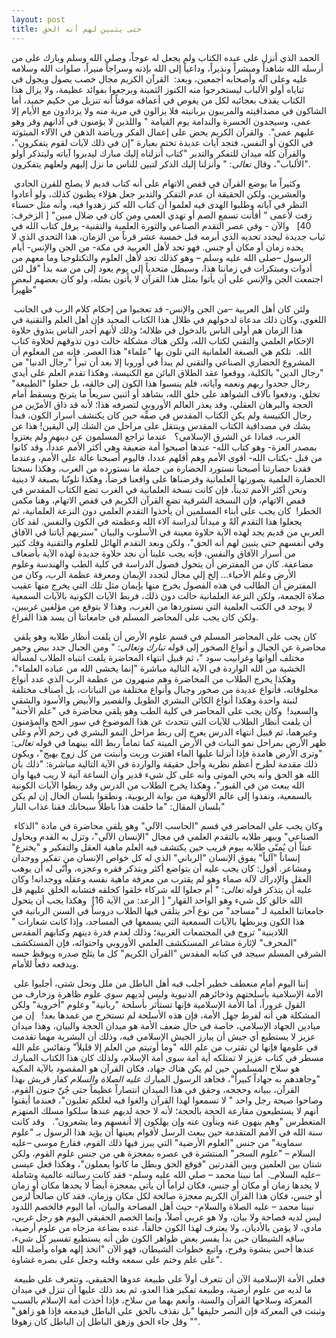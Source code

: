 ```yaml
---
layout: post
title: حتى يتبين لهم أنه الحق
---
```

الحمد الذي أنزل على عبده الكتاب ولم يجعل له عوجاً، وصلى الله وسلم وبارك على من أرسله الله شاهداً ومبشراً ونذيراً، وداعياً إلى الله بإذنه وسراجاً منيراً، صلوات الله وسلامه عليه وعلى آله وأصحابه أجمعين، وبعد:  القرآن الكريم مجال خصب يصول ويجول في ثناياه أولو الألباب ليستخرجوا منه الكنوز الثمينة ويرجعوا بفوائد عظيمة، ولا يزال هذا الكتاب يقذف بعجائبه لكل من يغوص في أعماقه موقناً أنه تنزيل من حكيم حميد، أما الشاكون في مصداقيته والمريبون بربانيته فلا يزالون في مرية منه ولا يزدادون مع الأيام إلا عمى، وسيجدون الحسرة والندامة يوم القيامة " واللذين لا يؤمنون في آذانهم وقر وهو عليهم عمى".  والقرآن الكريم يحض على إعمال الفكر ورياضة الذهن في الآلاء المبثوثة في الكون أو النفس، فتجد آيات عديدة تختم بعبارة "إن في ذلك لآيات لقوم يتفكرون"، والقرآن كله ميدان للتفكر والتدبر "كتاب أنزلناه إليك مبارك ليدبروا آياته وليتذكر أولو الألباب"، وقال _تعالى_: " وأنزلنا إليك الذكر لتبين للناس ما نزل إليهم ولعلهم يتفكرون". 

 وكثيراً ما يوضع القرآن في قفص الاتهام على أنه كتاب قديم لا يصلح للقرن الحادي والعشرين، ولكن الحقيقة أن عدم التفكر والتدبر جعل هؤلاء يظنون كذلك، ولو أعادوا النظر في آياته وطلبوا الهدى فيه لعلموا أن كتاب الله كنز زهدوا فيه، وأنه مثل حسناء زفت لأعمى " أفأنت تسمع الصم أو تهدي العمي ومن كان في ضلال مبين" [ الزخرف: 40]   والآن - وفي عصر التقدم الصناعي والثورة العلمية والتقنية- يرفل كتاب الله في ثياب جديدة ليجدد تحديه الذي أبرمه قبل خمسة عشر قرناً من الزمان، هذا التحدي الذي لا يحده زمان أو مكان أو جنس. فهو تحد لأهل العربية في مكة- من الجن والإنس- أيام الرسول –صلى الله عليه وسلم – وهو كذلك تحد لأهل العلوم والتكنلوجيا وما معهم من أدوات ومبتكرات في زماننا هذا، وسيظل متحدياً إلي يوم يعود إلى من منه بدأ "قل لئن اجتمعت الجن والإنس على أن يأتوا بمثل هذا القرآن لا يأتون بمثله، ولو كان بعضهم لبعض ظهيراً"  

 ولئن كان أهل العربية –من الجن والإنس- قد تعجبوا من إحكام كلام الرب في الجانب اللغوي، وكان ذلك مدعاة لدخولهم في ظلال هذا الكتاب المجيد فإن أهل العلم والتقنية في هذا الزمان هم أولى الناس بالدخول في ظلاله؛ وذلك لأنهم أجدر الناس بتذوق حلاوة الإحكام العلمي والتقني لكتاب الله، ولكن هناك مشكلة حالت دون تذوقهم لحلاوة كتاب الله.  تلكم هي الصبغة العلمانية التي تلون بها "علماء" هذا العصر. فإنه من المعلوم أن المشروع الحضاري الصناعي والتقني لم يبدأ في أوروبا إلا بعد أن تبرأ "رجال الدنيا" من "رجال الدين" بالكلية، ووقعوا عقد الطلاق البائن مع الكنيسة، وهكذا تقدم العلم على أيدي رجال جحدوا ربهم ونعمه وآياته، فلم ينسبوا هذا الكون إلى خالقه، بل جعلوا "الطبيعة" تخلق، ودفعوا بآلاف الشواهد على خلق الله، بشاهد أو اثنين سريعاً ما يترنح ويسقط أمام الحجة والبرهان العقلي، وقد يعذر العالم الأوروبي لتصرفه هذا؛ لأنه قد ذاق الأمرّين من رجال الكنيسة ولم يكن الكتاب المقدس في صفِّه حين كان يكتشف أسرار الكون، فبدأ يشك في مصداقية الكتاب المقدس وينتقل على مراحل من الشك إلى اليقين! هذا عن الغرب، فماذا عن الشرق الإسلامي؟ 
 عندما تراجع المسلمون عن دينهم ولم يعتزوا بمصدر العزة- وهو كتاب الله- عندها أصبحوا أمة ضعيفة وهي أكثر الأمم عدداً، وقد كانوا من قبل -بكتاب الله- أقوى الأمم وهم أقلهم عددا، فاليوم أصبحنا عالة على الأمم، وعندما فقدنا حضارتنا أصبحنا نستورد الحضارة من جملة ما نستورده من الغرب، وهكذا نسخنا الحضارة العلمية بصورتها العلمانية وفرضناها على واقعنا فرضاً، وهكذا تلونّنا بصبغة لا دينية ونحن أكثر الأمم تديناً، فإن كانت نسخة العلمانية في الغرب تضع الكتاب المقدس في قفص الاتهام، فإن النسخة الشرقية تضع القرآن الكريم في قفص الاتهام، وهنا مكمن الخطر!  كان يجب على أبناء المسلمين أن يأخذوا التقدم العلمي دون النزعة العلمانية، ثم يجعلوا هذا التقدم آلةً و ميداناً لدراسة آلاء الله وعظمته في الكون والنفس. لقد كان العربي من قديم يجد لهذه الآية حلاوة معينة في الأسلوب والبيان "سنريهم آياتنا في الآفاق وفي أنفسهم حتى يتبين لهم أنه الحق"، ولكن وبعد التقدم الهائل للعلوم والتقنية وفك كثير من أسرار الآفاق والنفس، فإنه يجب علينا أن نجد حلاوة جديدة لهذه الآية بأضعاف مضاعفة. كان من المفترض أن يتحول فصول الدراسة في كلية الطب والهندسة وعلوم الأرض وعلم الأحياء... إلخ إلي مجال لتجدد الإيمان ومعرفة عظمة الرب، وكان من المفترض أن الطالب في هذه الفصول يخرج منها بإيمان مثل تلك التي يخرج منها عقيب صلاة الجمعة، ولكن النزعة العلمانية حالت دون ذلك، فربط الآيات الكونية بالآيات السمعية لا يوجد في الكتب العلمية التي نستوردها من الغرب، وهذا لا يتوقع من مؤلفين غربيين، ولكن كان يجب على المحاضر المسلم في جامعاتنا أن يسد هذا الفراغ. 

 كان يجب على المحاضر المسلم في قسم علوم الأرض أن يلفت أنظار طلابه وهو يلقي محاضرة عن الجبال و أنواع الصخور إلى قوله _تبارك وتعالى_: " ومن الجبال جدد بيض وحمر مختلف ألوانها وغرابيب سود "، ثم قبيل انتهاء المحاضرة يلفت انتباه الطلاب لمسألة الخشية من الله الواردة في الآية التالية مباشرة "إنما يخشى الله من عباده العلماء"، وهكذا يخرج الطلاب من المحاضرة وهم منبهرون من عظمة الرب الذي عدد أنواع مخلوقاته، فأنواع عديدة من صخور وجبال وأنواع مختلفة من النباتات، بل أصناف مختلفة لنبتة واحدة وهكذا أنواع الكائن البشري الطويل والقصير والأبيض والأسود والشقي والسعيد!  وكان يجب على المحاضر في كلية الطب وهو يلقي محاضرة في "علم الأجنة" أن يلفت أنظار الطلاب للآيات التي تتحدث عن هذا الموضوع في سور الحج والمؤمنون وغيرهما، ثم قبيل انتهاء الدرس يعرج إلى ربط مراحل النمو البشري في رحم الأم وعلى ظهر الأرض بمراحل نمو النبات في الأرض الميتة كما تماماً ربط الله بينهما في قوله _تعالى_: "وترى الأرض هامدة فإذا أنزلنا عليها الماء اهتزت وربت وأنبتت من كل زوج بهيج"، ويكون ذلك مقدمة لطرح أعظم نظرية وأجل حقيقة والواردة في الآية التالية مباشرة: "ذلك بأن الله هو الحق وأنه يحي الموتى وأنه على كل شيء قدير وأن الساعة آتية لا ريب فيها وأن الله يبعث من في القبور"، وهكذا يخرج الطلاب من الدرس وقد ربطوا الآيات الكونية بالسمعية، ونفذوا إلى عالم الألوهية من بوابة الربوبية، ونطقوا بلسان الحال إن لم يكن بلسان المقال: "ما خلقت هذا باطلاً سبحانك فقنا عذاب النار" 

 وكان يجب على المحاضر في قسم "الحاسب الآلي" وهو يلقي محاضرة في مادة "الذكاء الصناعي" ويبهر طلابه بالتقدم العلمي في مجال "الإنسان الآلي"، وتزل به القدم ويحاول عبثاً أن يُمنّى طلابه بيوم قريب حين يكتشف فيه العلم ماهية العقل والتفكير و "يخترع" إنساناً "آلياً" يفوق الإنسان "الرباني" الذي له كل خواص الإنسان من تفكير ووجدان ومشاعر. أقول: كان يجب عليه أن يتواضع أكثر ويتذكر فقره وعجزه، وأنّى له أن يوهب العقل والإدراك لآلة صماء وهو لم يقترب من معرفة ماهية نفسه وعقله ووجدانه! وكان عليه أن يتذكر قوله _تعالى_: " أم جعلوا لله شركاء خلقوا كخلقه فتشابه الخلق عليهم قل الله خالق كل شيء وهو الواحد القهار" [ الرعد: من الآية 16]  وهكذا يجب أن يتحول جامعاتنا العلمية لـ "مساجد" من نوع آخر يتلقى فيها الطلاب دروساً في السنن الربانية في هذا الكون ويربطها بالآيات السمعية التي يسمعها في المساجد، وإذا كانت شعارات " اللادينية" تروج في المجتمعات الغربية؛ وذلك لعدم قدرة دينهم وكتابهم المقدس "المحرف" لإثارة مشاعر المستكشف العلمي الأوروبي واحتوائه، فإن المستكشف الشرقي المسلم سيجد في كتابه المقدس "القرآن الكريم" كل ما يثلج صدره ويوقظ حسه ويدفعه دفعاً للأمام. 

 إننا اليوم أمام منعطف خطير أجلب فيه أهل الباطل من ملل ونحل شتى، أجلبوا على الأمة الإسلامية بأسلحتهم وذخائرهم الدنيوية وليس لديهم سوي علوم ظاهرة وزخارف من القول غروراً، أما الأمة الإسلامية فإنها تستأثر بأسلحة "ربانية" وعلوم "أخروية" ولكن المشكلة هي أنه لفرط جهل الأمة، فإن هذه الأسلحة لم تستخرج من غمدها بعد!   إن من ميادين الجهاد الإسلامي، خاصة في حال ضعف الأمة هو ميدان الحجة والبيان، وهذا ميدان عزيز لا يستطيع أي جيش أن يبارز الجيش الإسلامي فيه، وذلك أن البشرية مهما تقدمت في علومها فإنها لن تقترب من علم الله "وما أوتيتم من العلم إلا قليلاً" ونفائس علم الله مسطر في كتاب عزيز لا تمتلكه أية أمة سوى أمة الإسلام، ولذلك كان هذا الكتاب المبارك هو سلاح المسلمين حين لم يكن هناك جهاد، فكان القرآن هو المقصود بالآية المكية "وجاهدهم به جهاداً كبيراً"، فجاهد الرسول المبارك _عليه الصلاة والسلام_ كفار قريش بهذا القرآن، ببيانه وحججه، وحقق في هذا الميدان انتصاراً عظيماً حتى جُنّ جنون القوم، وصاحوا صيحة رجل واحد " لا تسمعوا لهذا القرآن والغوا فيه لعلكم تغلبون"، فعندما أيقنوا أنهم لا يستطيعون مقارعة الحجة بالحجة؛ لأنه لا حجة لديهم عندها سلكوا مسلك المنهزم المتغطرس "وهم ينهون عنه وينأون عنه وإن يهلكون إلا أنفسهم وما يشعرون". 
 وقد كانت سنة الله في الأمم المتقدمة حين يبعث الرسل لأقوام بعينها أن يؤيد هذا الرسول بـ "علوم سماوية" من جنس "العلوم الأرضية" التي يبرز فيها ذلك القوم، فقارع موسى –عليه السلام – "علوم السحر" المنتشرة في عصره بمعجزة هي من جنس علوم القوم، ولكن شتان بين العلمين وبين القدرتين "فوقع الحق وبطل ما كانوا يعملون"، وهكذا فعل عيسى –عليه السلام_.  أما نبينا محمد – صلي الله عليه وسلم- فقد كانت رسالته عالمية وشاملة لا يحدها زمان أو مكان أو جنس، فكان لزاماً أن يأتي بمعجزة أيضاً لا يحدها مكان أو زمان أو جنس، فكان هذا القرآن الكريم معجزة صالحة لكل مكان وزمان، فقد كان صالحاً لزمن نبينا محمد – عليه الصلاة والسلام- حيث أهل الفصاحة والبيان، أما اليوم فالخصم اللدود ليس لديه فصاحة ولا بيان، ولا هو عربي أصلاً، وإنما الخصم الحقيقي اليوم هو رجل غربي، مادي، لا يؤمن بالأديان، ولا يعترف لهذا الكون خالقاً، عنده بضاعة مزجاه من علوم أرضية، ساقه الشيطان حين بدأ يفسر بعض ظواهر الكون ظن أنه يستطيع تفسير كل شيء، عندها أحس بنشوة وفرح، واتبع خطوات الشيطان، فهو الآن "اتخذ إلهه هواه وأضله الله على علم وختم على سمعه وقلبه وجعل على بصره غشاوة".  

 فعلى الأمة الإسلامية الآن أن تتعرف أولاً على طبيعة عدوها الحقيقي، وتتعرف على طبيعة ما لديه من علوم أرضية، وطبيعة تفكير هذا العدو، ثم بعد ذلك عليها أن تنزل في ميدان المعركة وسلاحها القرآن والسنة، وأنعم بهما من سلاح، فإذا أخذت أمة الإسلام بالسبب وثبتت في المعركة فإن النصر حليفها "بل نقذف بالحق على الباطل فيدمغه فإذا هو زاهق" " وقل جاء الحق وزهق الباطل إن الباطل كان زهوقا".
